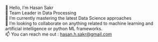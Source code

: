👋 Hello, I’m Hasan Sakr<br>
💪 Team Leader in Data Processing <br>
🌱 I’m currently mastering the latest Data Science approaches<br>
🎯 I’m looking to collaborate on anything related to machine learning and artificial intelligence or python ML frameworks.<br>
📫 You can reach me out : hasan.h.sakr@gmail.com<br>
